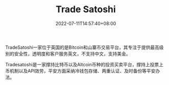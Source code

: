 ﻿---
weight: 
title: "Trade Satoshi"
description: "TradeSatoshi一家位于英国的是Bitcoin和山寨币国际站，其专注于提供最高级别的安全性，透明度和客户服务"
date: 2022-07-11T14:57:40+08:00
lastmod: 2022-07-11T14:57:40+08:00
draft: false
authors: ["Simon"]
featuredImage: "trade-satoshi.webp"
link: "https://tradesatoshi.com/"
tags: ["交易所","Trade Satoshi"]
categories: ["navigation"]
navigation: ["交易所"]
lightgallery: true
toc: true
pinned: false
recommend: false
recommend1: false
---
TradeSatoshi一家位于英国的是Bitcoin和山寨币交易平台，其专注于提供最高级别的安全性，透明度和客户服务英文，不支持中文，支持美金。

Tradesatoshi是一家撑持比特币以及Altcoin币种的投资买卖平台，撑持上投票上币机制以及API效劳，平安方面采纳冷钱包存储、两重认证、及时备份等平安办法。